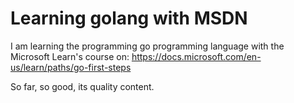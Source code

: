 # Learning golang with MSDN

I am learning the programming go programming language with the Microsoft Learn's course on: <https://docs.microsoft.com/en-us/learn/paths/go-first-steps>

So far, so good, its quality content.
